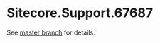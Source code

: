 # Sitecore.Support.67687

See [master branch](https://github.com/sitecoresupport/Sitecore.Support.67687) for details.